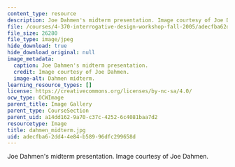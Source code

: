 ```yaml
---
content_type: resource
description: Joe Dahmen's midterm presentation. Image courtesy of Joe Dahmen.
file: /courses/4-370-interrogative-design-workshop-fall-2005/adecfba62dd44e84b58996dfc299658d_dahmen_midterm.jpg
file_size: 26280
file_type: image/jpeg
hide_download: true
hide_download_original: null
image_metadata:
  caption: Joe Dahmen's midterm presentation.
  credit: Image courtesy of Joe Dahmen.
  image-alt: Dahmen midterm.
learning_resource_types: []
license: https://creativecommons.org/licenses/by-nc-sa/4.0/
ocw_type: OCWImage
parent_title: Image Gallery
parent_type: CourseSection
parent_uid: a14dd162-9a70-c37c-4252-6c4081baa7d2
resourcetype: Image
title: dahmen_midterm.jpg
uid: adecfba6-2dd4-4e84-b589-96dfc299658d
---
```

Joe Dahmen's midterm presentation. Image courtesy of Joe Dahmen.